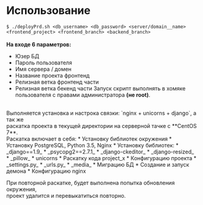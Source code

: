 # Использование 
`$ ./deployPrd.sh <db_username> <db_password> <server/domain__name> <frontend_project> <frontend_branch> <backend_branch>` <br>
<br>
**На входе 6 параметров:**
* Юзер БД
* Пароль пользователя
* Имя сервера / домен
* Название проекта фронтенд
* Релизная ветка фронтенд части
* Релизная ветка бекенд части
Запуск скрипт выполнять в хомяке пользователя с правами администратора **(не root)**.
<br>
Выполняется установка и настрока связки: `nginx + unicorns + django`, а так же <br>
раскатка проекта в текущей директории на серверной тачке с **CentOS 7**. <br>
Раскатка включает в себя:
* Установку библиотек окружения
* Установку PostgreSQL, Python 3.5, Nginx
* Установку библиотек:
  * _django==1.9_
  * _psycopg2==2.7.1_
  * _django-ckeditor_
  * _django-resized_
  * _pillow_
  * unicorns
* Раскатку кода project_x
* Конфигурацию проекта
  * _settings.py_
  * _urls.py_
  * _media_
* Миграцию БД
* Создание и запуск демона
* Конфигурацию nginx

При повторной раскатке, будет выполнена попытка обновления окружения, <br>проект удалится и перевыкатиться повторно.
